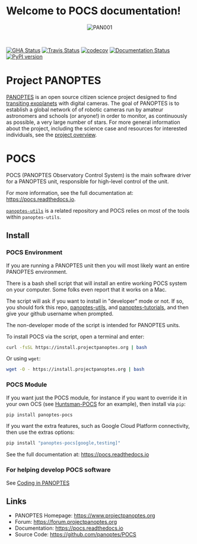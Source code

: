 Welcome to POCS documentation!
==============================

<p align="center">
<img src="https://projectpanoptes.org/uploads/2018/12/16/PAN001_sunset.png" alt="PAN001" />  
</p>
<br>

[![GHA Status](https://img.shields.io/endpoint.svg?url=https%3A%2F%2Factions-badge.atrox.dev%2Fpanoptes%2FPOCS%2Fbadge%3Fref%3Ddevelop&style=flat)](https://actions-badge.atrox.dev/panoptes/POCS/goto?ref=develop) [![Travis Status](https://travis-ci.com/panoptes/POCS.svg?branch=develop)](https://travis-ci.com/panoptes/POCS) [![codecov](https://codecov.io/gh/panoptes/POCS/branch/develop/graph/badge.svg)](https://codecov.io/gh/panoptes/POCS) [![Documentation Status](https://readthedocs.org/projects/pocs/badge/?version=latest)](https://pocs.readthedocs.io/en/latest/?badge=latest) [![PyPI version](https://badge.fury.io/py/panoptes-pocs.svg)](https://badge.fury.io/py/panoptes-pocs)

# Project PANOPTES

[PANOPTES](https://www.projectpanoptes.org) is an open source citizen science project 
designed to find [transiting exoplanets](https://spaceplace.nasa.gov/transits/en/) with 
digital cameras. The goal of PANOPTES is to establish a global network of of robotic 
cameras run by amateur astronomers and schools (or anyone!) in order to monitor, 
as continuously as possible, a very large number of stars. For more general information 
about the project, including the science case and resources for interested individuals, see the 
[project overview](https://projectpanoptes.org/articles/).

# POCS

POCS (PANOPTES Observatory Control System) is the main software driver for a 
PANOPTES unit, responsible for high-level control of the unit. 

For more information, see the full documentation at: https://pocs.readthedocs.io.

[`panoptes-utils`](https://www.github.com/panoptes/panoptes-utils) is a related repository and POCS
relies on most of the tools within `panoptes-utils`.

## Install

### POCS Environment

If you are running a PANOPTES unit then you will most likely want an entire PANOPTES environment.

There is a bash shell script that will install an entire working POCS system on your computer.  Some 
folks even report that it works on a Mac.

The script will ask if you want to install in "developer" mode or not. If so, you should fork this repo, [panoptes-utils](https://github.com/panoptes/panoptes-utils), and [panoptes-tutorials](https://github.com/panoptes/panoptes-tutorials),
and then give your github username when prompted.

The non-developer mode of the script is intended for PANOPTES units.
   

To install POCS via the script, open a terminal and enter:

```bash
curl -fsSL https://install.projectpanoptes.org | bash
```

Or using `wget`:

```bash
wget -O - https://install.projectpanoptes.org | bash
```


### POCS Module

If you want just the POCS module, for instance if you want to override it in
your own OCS (see [Huntsman-POCS](https://github.com/AstroHuntsman/huntsman-pocs)
for an example), then install via `pip`:

```bash
pip install panoptes-pocs
```

If you want the extra features, such as Google Cloud Platform connectivity, then
use the extras options:

```bash
pip install "panoptes-pocs[google,testing]"
```
   
See the full documentation at: https://pocs.readthedocs.io

### For helping develop POCS software

See [Coding in PANOPTES](https://github.com/panoptes/POCS/wiki/Coding-in-PANOPTES)

Links
-----

- PANOPTES Homepage: https://www.projectpanoptes.org
- Forum: https://forum.projectpanoptes.org
- Documentation: https://pocs.readthedocs.io
- Source Code: https://github.com/panoptes/POCS
